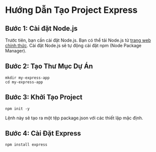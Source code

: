 # Hướng Dẫn Tạo Project Express

## Bước 1: Cài đặt Node.js

Trước tiên, bạn cần cài đặt Node.js. Bạn có thể tải Node.js từ [trang web chính thức](https://nodejs.org/). Cài đặt Node.js sẽ tự động cài đặt npm (Node Package Manager).

## Bước 2: Tạo Thư Mục Dự Án

```
mkdir my-express-app
cd my-express-app
```

## Bước 3: Khởi Tạo Project

```
npm init -y
```

Lệnh này sẽ tạo ra một tệp package.json với các thiết lập mặc định.

## Bước 4: Cài Đặt Express

```
npm install express
```
